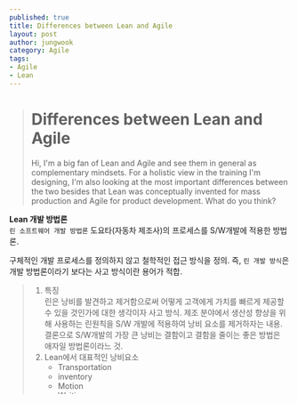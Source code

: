 ```yaml
---
published: true
title: Differences between Lean and Agile
layout: post
author: jungwook
category: Agile
tags:
- Agile
- Lean
---
```


># Differences between Lean and Agile
>Hi, I'm a big fan of Lean and Agile and see them in general as complementary mindsets. For a holistic view in the training I'm designing, I'm also looking at the most important differences between the two besides that Lean was conceptually invented for mass production and Agile for product development. What do you think?

**Lean 개발 방법론**  
`린 소프트웨어 개발 방법론` 도요타(자동차 제조사)의 프로세스를 S/W개발에 적용한 방법론.  

구체적인 개발 프로세스를 정의하지 않고 철학적인 접근 방식을 정의. 즉, `린 개발 방식`은 개발 방법론이라기 보다는 사고 방식이란 용어가 적합.  


> 1. 특징  
>    린은 낭비를 발견하고 제거함으로써 어떻게 고객에게 가치를 빠르게 제공할 수 있을 것인가에 대한 생각이자 사고 방식. 제조 분야에서 생산성 향상을 위해 사용하는 린원칙을 S/W 개발에 적용하여 낭비 요소를 제거하자는 내용. 결론으로 S/W개발의 가장 큰 낭비는 결함이고 결함을 줄이는 좋은 방법은 애자일 방법론이라느 것.
> 2. Lean에서 대표적인 낭비요소  
>    - Transportation
>    - inventory
>    - Motion
>    - Waiting
>    - Over Production
>    - Over Processing
>    - Defects/Rework
> 3. Lean S/W의 7가지 개발 원칙
>    - 낭비를 제거하라.
>    - 품질을 내재화하라.
>    - 지식을 창출하라.
>    - 확정을 늦춰라.
>    - 전체를 최적화하라.
>    - 빨리 인도하라.
> 4. Lean S/W 개발과 칸반
>    - 칸반은 생산시스템에서 일하는 작업자들이 어떤 작업을 해야 하는지 알려주는 작업지시서에 해당.
>    - Lean S/W 개발에서 칸반을 활용하게 되면 다음과 같은 장점을 얻을 수 있음.
>      - 워크플로우를 가시화 한다.
>      - 작업 중인 것을 제한한다.
>      - 작업 소유 시간을 측정한다.
> 5. 애자일 방법론과 린 개발방법의 공통점
>    - 요구사항의 변화를 적극적으로 수용
>    - 제품을 고객에게 빠르게 전달하여 고객 가치와 만족도를 높이는데 목적
> 6. 애자일 방법론과 린 개발방법론의 차이점
>    - 애자일 초점 : 개인별 또는 팀간에 고객과 협업하고 빠른 개발을 수행하는 것에 초점. ( 고객과 협업 )
>    - 린의 촛점 : 고객의 관점에서 전체 프로세스 상에서 낭비를 제거하여 고객 가치를 높이는 것에 우선 순위 ( 전적으로 고객 관점 )

- [참고 사이트 1.](<http://zzino.co.kr/blog/?p=173>)
